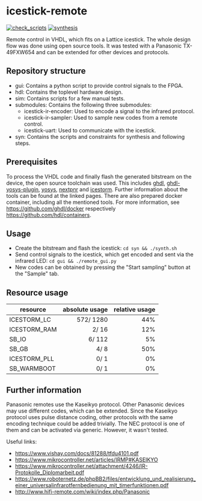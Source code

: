 # icestick-remote

[![check_scripts](https://github.com/marph91/icestick-remote/workflows/check_scripts/badge.svg)](https://github.com/marph91/icestick-remote/actions?query=workflow%3Acheck_scripts)
[![synthesis](https://github.com/marph91/icestick-remote/workflows/hdl_synthesis/badge.svg)](https://github.com/marph91/icestick-remote/actions?query=workflow%3Ahdl_synthesis)

Remote control in VHDL, which fits on a Lattice icestick. The whole design flow was done using open source tools. It was tested with a Panasonic TX-49FXW654 and can be extended for other devices and protocols.

## Repository structure

- gui: Contains a python script to provide control signals to the FPGA.
- hdl: Contains the toplevel hardware design.
- sim: Contains scripts for a few manual tests.
- submodules: Contains the following three submodules:
  - icestick-ir-encoder: Used to encode a signal to the infrared protocol.
  - icestick-ir-sampler: Used to sample new codes from a remote control.
  - icestick-uart: Used to communicate with the icestick.
- syn: Contains the scripts and constraints for synthesis and following steps.

## Prerequisites

To process the VHDL code and finally flash the generated bitstream on the device, the open source toolchain was used. This includes [ghdl](https://github.com/ghdl/ghdl), [ghdl-yosys-plugin](https://github.com/ghdl/ghdl-yosys-plugin), [yosys](https://github.com/YosysHQ/yosys), [nextpnr](https://github.com/YosysHQ/nextpnr) and [icestorm](https://github.com/cliffordwolf/icestorm). Further information about the tools can be found at the linked pages.
There are also prepared docker container, including all the mentioned tools. For more information, see <https://github.com/ghdl/docker> respectively <https://github.com/hdl/containers>.

## Usage

- Create the bitstream and flash the icestick: `cd syn && ./synth.sh`
- Send control signals to the icestick, which get encoded and sent via the infrared LED: `cd gui && ./remote_gui.py`
- New codes can be obtained by pressing the "Start sampling" button at the "Sample" tab.

## Resource usage

resource | absolute usage | relative usage
-------------|----------:|---:
ICESTORM_LC  | 572/ 1280 | 44%
ICESTORM_RAM |   2/   16 | 12%
SB_IO        |   6/  112 |  5%
SB_GB        |   4/    8 | 50%
ICESTORM_PLL |   0/    1 |  0%
SB_WARMBOOT  |   0/    1 |  0%

## Further information

Panasonic remotes use the Kaseikyo protocol. Other Panasonic devices may use different codes, which can be extended. Since the Kaseikyo protocol uses pulse distance coding, other protocols with the same encoding technique could be added trivially. The NEC protocol is one of them and can be activated via generic. However, it wasn't tested.

Useful links:

- <https://www.vishay.com/docs/81288/tfdu4101.pdf>
- <https://www.mikrocontroller.net/articles/IRMP#KASEIKYO>
- <https://www.mikrocontroller.net/attachment/4246/IR-Protokolle_Diplomarbeit.pdf>
- <https://www.roboternetz.de/phpBB2/files/entwicklung_und_realisierung_einer_universalinfrarotfernbedienung_mit_timerfunktionen.pdf>
- <http://www.hifi-remote.com/wiki/index.php/Panasonic>
